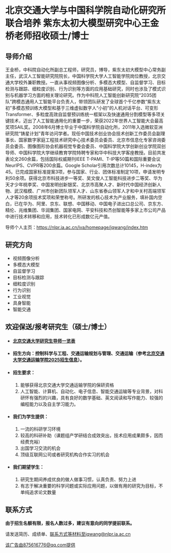 # 北京交通大学与中国科学院自动化研究所联合培养 紫东太初大模型研究中心王金桥老师招收硕士/博士

## 导师介绍
王金桥，中科院自动化所副总工程师，研究员，博导，紫东太初大模型中心常务副主任，武汉人工智能研究院院长，中国科学院大学人工智能学院岗位教授，北京交通大学校外兼职教授。一直从事视频图像分析、多模态大模型、自监督学习、目标检测与跟踪、细粒度识别、行为识别等方面的应用基础研究，同时也涉及了模式识别与机器学习方面的相关理论研究。作为中科院人工智能创新研究院“2035团队”跨模态通用人工智能平台负责人，带领团队研发了全球首个千亿参数“紫东太初”多模态预训练大模型和基于三维虚拟数字人“小初”的人机对话平台、可变形Transformer、多粒度高效自监督预训练统一框架以及快速通用分割模型等多项关键技术，迈出了人工智能通用化的重要一步，荣获2022年世界人工智能大会最高奖项SAIL奖。2008年6月博士毕业于中国科学院自动化所，2011年入选微软亚洲研究院“铸星计划”青年访问学者。现任中国技术创业协会技术创新工作委员会副理事长、国家数字家庭工程技术研究中心技术委员会委员、北京市信息化专家咨询委员会委员、图像图形协会机器视觉专委会委员、中国科学院大学创新创业学院双创导师、中国科学院大学继续教育学院特聘专家和华中科技大学客座教授。目前共发表论文260余篇，包括国际权威期刊IEEE T-PAMI、T-IP等50篇和国际重要会议NeurIPS、CVPR等200余篇。Google Scholar引用次数总计10145，H-index为45。已完成国家标准提案3项，参与国家、行业、团体标准制定10项，申请发明专利50余项。获得北京市科技进步一等奖、吴文俊人工智能科技进步二等奖、华为天才少年桃李奖、中国发明创新银奖、北京市高聚人才、新时代中国经济创新人物、武汉楷模、广州市创新团队领军人才、山东省泰山领军人才和中关村高端领军人才等20余项技术奖项和荣誉称号。所研发的核心技术为产业服务，填补国内空白，已在华为、阿里、京东、联想、中国移动、中国电子进出口总公司、京东方、精伦、兆维集团、华润集团、国家电网、平安科技和杰创智能等多家上市公司产品中进行技术转移和应用，技术转化已形成数亿元产值。

导师个人主页：https://nlpr.ia.ac.cn/iva/homepage/jqwang/index.htm

## 研究方向
* 视频图像分析
* 多模态大模型
* 自监督学习
* 目标检测与跟踪
* 细粒度识别
* 行为识别
* 工业视觉
* 具身智能
* 智能交通

## 欢迎保送/报考研究生（硕士/博士）
* #### [北京交通大学研究生导师一览表](https://aa.bjtu.edu.cn/discipline/tutor_show/?college=&ismaster=&disname=&teacher=%E7%8E%8B%E9%87%91%E6%A1%A5)
* #### 招生方向：控制科学与工程、交通运输规划与管理、交通运输（参考[北京交通大学交通运输学院2025招生信息](https://trans.bjtu.edu.cn/)）。
* #### 招生要求：
  1. 能够获得北京交通大学交通运输学院的保研资格
  2. 人工智能、计算机、自动化、电子信息、智能交通运输等专业背景，对科研怀有强烈的兴趣，具有良好的数学基础、英文阅读和写作能力、较强的编程能力以及自主学习能力。
* #### 我们为学生提供：
  1. 一流的科研学习环境
  2. 较高的科研补助（课题组产学研结合成效突出，技术应用成果颇多，因而经费充裕）
  3. 出国学习交流的机会
  4. 顶级互联网公司或者研究机构合作实习的机会
* #### 我们期望学生：
  1. 研究生期间养成优良的做人做事习惯，认真负责、努力上进
  2. 有志于解决重要的科学问题或实际应用问题，以做有用的研究为目标，不单纯追求论文数量
     
## 联系方式
**由于招生名额有限，报名人数过多，建议有意向的同学提前联系。**

请发送简历、成绩单、联系方式等材料至jqwang@nlpr.ia.ac.cn

该广告由875616776@qq.com提供
